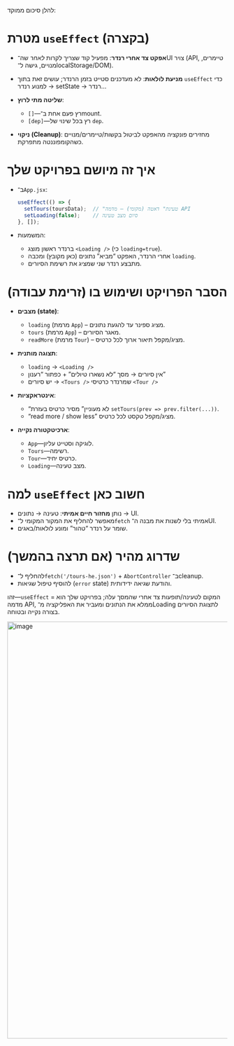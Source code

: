 להלן סיכום ממוקד:

# מטרת `useEffect` (בקצרה)

* **אפקט צד אחרי רנדר**: מפעיל קוד שצריך לקרות *לאחר* שה־UI צויר (API, טיימרים, מנויים, גישה ל־localStorage/DOM).
* **מניעת לולאות**: לא מעדכנים סטייט בזמן הרנדר; עושים זאת בתוך `useEffect` כדי למנוע רנדר → setState → רנדר…
* **שליטה מתי לרוץ**:

  * `[]`—רץ פעם אחת ב־mount.
  * `[dep]`—רץ בכל שינוי של `dep`.
* **ניקוי (Cleanup)**: מחזירים פונקציה מהאפקט לביטול בקשות/טיימרים/מנויים כשהקומפוננטה מתפרקת.

# איך זה מיושם בפרויקט שלך

* ב־`App.jsx`:

  ```jsx
  useEffect(() => {
    setTours(toursData);  // "טעינת" דאטה (מקומי) – מדמה API
    setLoading(false);    // סיום מצב טעינה
  }, []);
  ```
* המשמעות:

  * ברנדר ראשון מוצג `<Loading />` (כי `loading=true`).
  * אחרי הרנדר, האפקט “מביא” נתונים (כאן מקובץ) ומכבה `loading`.
  * מתבצע רנדר שני שמציג את רשימת הסיורים.

# הסבר הפרויקט ושימוש בו (זרימת עבודה)

* **מצבים (state)**:

  * `loading` (מרמת `App`) – מציג ספינר עד להגעת נתונים.
  * `tours` (מרמת `App`) – מאגר הסיורים.
  * `readMore` (מרמת `Tour`) – מציג/מקפל תיאור ארוך לכל כרטיס.
* **תצוגה מותנית**:

  * `loading` → `<Loading />`
  * אין סיורים → מסך “לא נשארו טיולים” + כפתור “רענון”
  * יש סיורים → `<Tours />` שמרנדר כרטיסי `<Tour />`
* **אינטראקציות**:

  * “לא מעוניין” מסיר כרטיס בעזרת `setTours(prev => prev.filter(...))`.
  * “read more / show less” מציג/מקפל טקסט לכל כרטיס.
* **ארכיטקטורה נקייה**:

  * `App`—לוגיקה וסטייט עליון.
  * `Tours`—רשימה.
  * `Tour`—כרטיס יחיד.
  * `Loading`—מצב טעינה.

# למה `useEffect` חשוב כאן

* נותן **מחזור חיים אמיתי**: טעינה → נתונים → UI.
* מאפשר להחליף את המקור המקומי ל־`fetch` אמיתי בלי לשנות את מבנה ה־UI.
* שומר על רנדר “טהור” ומונע לולאות/באגים.

# שדרוג מהיר (אם תרצה בהמשך)

* להחליף ל־`fetch('/tours-he.json')` + `AbortController` ב־cleanup.
* להוסיף טיפול שגיאות (`error` state) והודעת שגיאה ידידותית.




זהו—`useEffect` = המקום לטעינה/תופעות צד אחרי שהמסך עלה; בפרויקט שלך הוא מדמה API, ממלא את הנתונים ומעביר את האפליקציה מ־Loading לתצוגת הסיורים בצורה נקייה ובטוחה.

<img width="1677" height="953" alt="image" src="https://github.com/user-attachments/assets/33febf74-c36a-4dd5-b6f2-1d57f0fa375c" />


